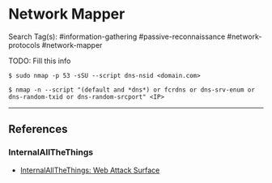 # Network Mapper

Search Tag(s): #information-gathering #passive-reconnaissance #network-protocols #network-mapper

TODO: Fill this info

```
$ sudo nmap -p 53 -sSU --script dns-nsid <domain.com>
```

```
$ nmap -n --script "(default and *dns*) or fcrdns or dns-srv-enum or dns-random-txid or dns-random-srcport" <IP>
```

---
## References

### InternalAllTheThings

- [InternalAllTheThings: Web Attack Surface](https://swisskyrepo.github.io/InternalAllTheThings/redteam/access/web-attack-surface/)